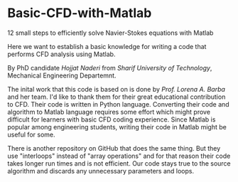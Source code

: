 # Basic-CFD-with-Matlab

12 small steps to efficiently solve Navier-Stokes equations with Matlab

Here we want to establish a basic knowledge for writing a code that performs CFD analysis using Matlab.

By PhD candidate *Hojjat Naderi* from *Sharif University of Technology*, Mechanical Engineering Departemnt.

The inital work that this code is based on is done by *Prof. Lorena A. Barba* and her team. I'd like to thank them for their great educational contribution to CFD. Their code is written in Python language. Converting their code and algorithm to Matlab language requires some effort which might prove difficult for learners with basic CFD coding experience. Since Matlab is popular among engineering students, writing their code in Matlab might be useful for some.

There is another repository on GitHub that does the same thing. But they use "interloops" instead of "array operations" and for that reason their code takes longer run times and is not efficient. Our code stays true to the source algorithm and discards any unnecessary parameters and loops.
